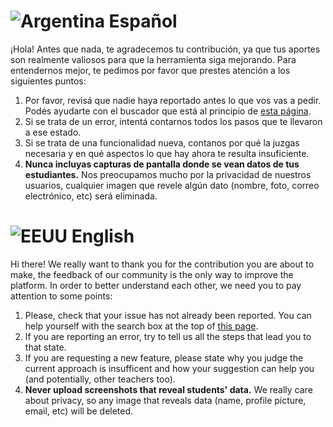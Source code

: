 # ![Argentina](http://mumuki.io/static/argentina.png) Español

¡Hola! Antes que nada, te agradecemos tu contribución, ya que tus aportes son realmente valiosos para que la herramienta siga mejorando. Para entendernos mejor, te pedimos por favor que prestes atención a los siguientes puntos:

1. Por favor, revisá que nadie haya reportado antes lo que vos vas a pedir. Podés ayudarte con el buscador que está al principio de [esta página](https://github.com/mumuki/mumuki-teacher-tools/issues).
2. Si se trata de un error, intentá contarnos todos los pasos que te llevaron a ese estado.
3. Si se trata de una funcionalidad nueva, contanos por qué la juzgas necesaria y en qué aspectos lo que hay ahora te resulta insuficiente.
4. **Nunca incluyas capturas de pantalla donde se vean datos de tus estudiantes.** Nos preocupamos mucho por la privacidad de nuestros usuarios, cualquier imagen que revele algún dato (nombre, foto, correo electrónico, etc) será eliminada.

# ![EEUU](http://mumuki.io/static/eeuu.png) English

Hi there! We really want to thank you for the contribution you are about to make, the feedback of our community is the only way to improve the platform. In order to better understand each other, we need you to pay attention to some points:

1. Please, check that your issue has not already been reported. You can help yourself with the search box at the top of [this page](https://github.com/mumuki/mumuki-teacher-tools/issues).
2. If you are reporting an error, try to tell us all the steps that lead you to that state.
3. If you are requesting a new feature, please state why you judge the current approach is insufficent and how your suggestion can help you (and potentially, other teachers too).
4. **Never upload screenshots that reveal students' data.** We really care about privacy, so any image that reveals data (name, profile picture, email, etc) will be deleted.
